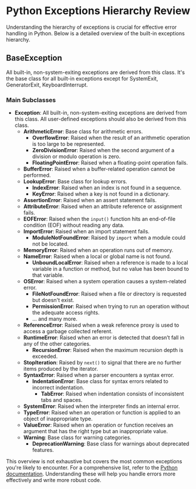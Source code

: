 
# Python Exceptions Hierarchy Review

Understanding the hierarchy of exceptions is crucial for effective error handling in Python. Below is a detailed overview of the built-in exceptions hierarchy.

## BaseException
All built-in, non-system-exiting exceptions are derived from this class. It's the base class for all built-in exceptions except for SystemExit, GeneratorExit, KeyboardInterrupt.

### Main Subclasses
- **Exception**: All built-in, non-system-exiting exceptions are derived from this class. All user-defined exceptions should also be derived from this class.
  - **ArithmeticError**: Base class for arithmetic errors.
    - **OverflowError**: Raised when the result of an arithmetic operation is too large to be represented.
    - **ZeroDivisionError**: Raised when the second argument of a division or modulo operation is zero.
    - **FloatingPointError**: Raised when a floating-point operation fails.
  - **BufferError**: Raised when a buffer-related operation cannot be performed.
  - **LookupError**: Base class for lookup errors.
    - **IndexError**: Raised when an index is not found in a sequence.
    - **KeyError**: Raised when a key is not found in a dictionary.
  - **AssertionError**: Raised when an assert statement fails.
  - **AttributeError**: Raised when an attribute reference or assignment fails.
  - **EOFError**: Raised when the `input()` function hits an end-of-file condition (EOF) without reading any data.
  - **ImportError**: Raised when an import statement fails.
    - **ModuleNotFoundError**: Raised by `import` when a module could not be located.
  - **MemoryError**: Raised when an operation runs out of memory.
  - **NameError**: Raised when a local or global name is not found.
    - **UnboundLocalError**: Raised when a reference is made to a local variable in a function or method, but no value has been bound to that variable.
  - **OSError**: Raised when a system operation causes a system-related error.
    - **FileNotFoundError**: Raised when a file or directory is requested but doesn't exist.
    - **PermissionError**: Raised when trying to run an operation without the adequate access rights.
    - ... and many more.
  - **ReferenceError**: Raised when a weak reference proxy is used to access a garbage collected referent.
  - **RuntimeError**: Raised when an error is detected that doesn’t fall in any of the other categories.
    - **RecursionError**: Raised when the maximum recursion depth is exceeded.
  - **StopIteration**: Raised by `next()` to signal that there are no further items produced by the iterator.
  - **SyntaxError**: Raised when a parser encounters a syntax error.
    - **IndentationError**: Base class for syntax errors related to incorrect indentation.
      - **TabError**: Raised when indentation consists of inconsistent tabs and spaces.
  - **SystemError**: Raised when the interpreter finds an internal error.
  - **TypeError**: Raised when an operation or function is applied to an object of inappropriate type.
  - **ValueError**: Raised when an operation or function receives an argument that has the right type but an inappropriate value.
  - **Warning**: Base class for warning categories.
    - **DeprecationWarning**: Base class for warnings about deprecated features.

This overview is not exhaustive but covers the most common exceptions you're likely to encounter. For a comprehensive list, refer to the [Python documentation](https://docs.python.org/3/library/exceptions.html). Understanding these will help you handle errors more effectively and write more robust code.
